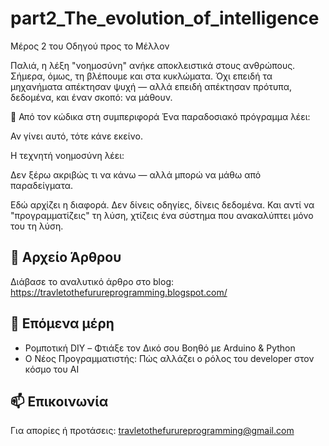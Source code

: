 # part2_The_evolution_of_intelligence
 Μέρος 2 του Οδηγού προς το Μέλλον

Παλιά, η λέξη "νοημοσύνη" ανήκε αποκλειστικά στους ανθρώπους. Σήμερα, όμως, τη βλέπουμε και στα κυκλώματα. Όχι επειδή τα μηχανήματα απέκτησαν ψυχή — αλλά επειδή απέκτησαν πρότυπα, δεδομένα, και έναν σκοπό: να μάθουν.

🔁 Από τον κώδικα στη συμπεριφορά
Ένα παραδοσιακό πρόγραμμα λέει:

Αν γίνει αυτό, τότε κάνε εκείνο.

Η τεχνητή νοημοσύνη λέει:

Δεν ξέρω ακριβώς τι να κάνω — αλλά μπορώ να μάθω από παραδείγματα.

Εδώ αρχίζει η διαφορά. Δεν δίνεις οδηγίες, δίνεις δεδομένα. Και αντί να "προγραμματίζεις" τη λύση, χτίζεις ένα σύστημα που ανακαλύπτει μόνο του τη λύση.

## 📄 Αρχείο Άρθρου
Διάβασε το αναλυτικό άρθρο στο blog: https://travletothefurureprogramming.blogspot.com/

## 🧠 Επόμενα μέρη
- Ρομποτική DIY – Φτιάξε τον Δικό σου Βοηθό με Arduino & Python
- Ο Νέος Προγραμματιστής: Πώς αλλάζει ο ρόλος του developer στον κόσμο του AI

## 📫 Επικοινωνία
Για απορίες ή προτάσεις: travletothefurureprogramming@gmail.com
